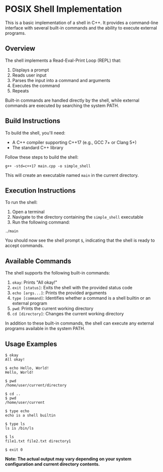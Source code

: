 # POSIX Shell Implementation

This is a basic implementation of a shell in C++. It provides a command-line interface with several built-in commands and the ability to execute external programs.

## Overview

The shell implements a Read-Eval-Print Loop (REPL) that:
1. Displays a prompt
2. Reads user input
3. Parses the input into a command and arguments
4. Executes the command
5. Repeats

Built-in commands are handled directly by the shell, while external commands are executed by searching the system PATH.

## Build Instructions

To build the shell, you'll need:
- A C++ compiler supporting C++17 (e.g., GCC 7+ or Clang 5+)
- The standard C++ library

Follow these steps to build the shell:

```
g++ -std=c++17 main.cpp -o simple_shell
```

This will create an executable named `main` in the current directory.

## Execution Instructions

To run the shell:

1. Open a terminal
2. Navigate to the directory containing the `simple_shell` executable
3. Run the following command:

```
./main
```

You should now see the shell prompt `$`, indicating that the shell is ready to accept commands.

## Available Commands

The shell supports the following built-in commands:

1. `okay`: Prints "All okay!"
2. `exit [status]`: Exits the shell with the provided status code
3. `echo [args...]`: Prints the provided arguments
4. `type [command]`: Identifies whether a command is a shell builtin or an external program
5. `pwd`: Prints the current working directory
6. `cd [directory]`: Changes the current working directory

In addition to these built-in commands, the shell can execute any external programs available in the system PATH.

## Usage Examples

```
$ okay
All okay!

$ echo Hello, World!
Hello, World!

$ pwd
/home/user/current/directory

$ cd ..
$ pwd
/home/user/current

$ type echo
echo is a shell builtin

$ type ls
ls is /bin/ls

$ ls
file1.txt file2.txt directory1

$ exit 0
```

**Note: The actual output may vary depending on your system configuration and current directory contents.**
